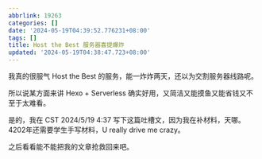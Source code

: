 ```yaml
---
abbrlink: 19263
categories: []
date: '2024-05-19T04:39:52.776231+08:00'
tags: []
title: Host the Best 服务器喜提爆炸
updated: '2024-05-19T04:38:47.723+08:00'
---
```

我真的很服气 Host the Best 的服务，能一炸炸两天，还以为交割服务器线路呢。


所以说某方面来讲 Hexo + Serverless 确实好用，又简洁又能摸鱼又能省钱又不至于太难看。


是的，我在 CST 2024/5/19 4:37 写下这篇吐槽文，因为我在补材料，天哪。4202年还需要学生手写材料，U really drive me crazy。


之后看看能不能把我的文章抢救回来吧。
